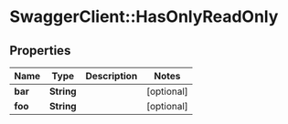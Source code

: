 # SwaggerClient::HasOnlyReadOnly

## Properties
Name | Type | Description | Notes
------------ | ------------- | ------------- | -------------
**bar** | **String** |  | [optional] 
**foo** | **String** |  | [optional] 

